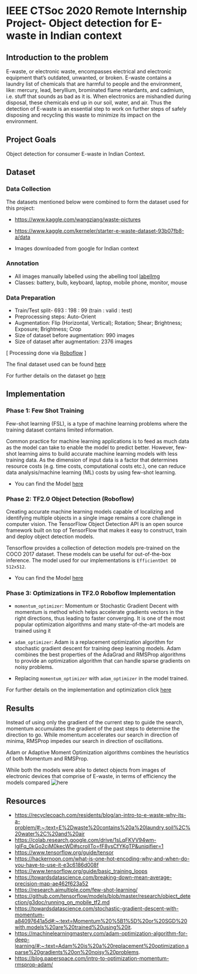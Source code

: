 # IEEE CTSoc 2020 Remote Internship Project- Object detection for E-waste in Indian context

## Introduction to the problem
E-waste, or electronic waste, encompasses electrical and electronic equipment that’s outdated, unwanted, or broken. E-waste contains a laundry list of chemicals that are harmful to people and the environment, like: mercury, lead, beryllium, brominated flame retardants, and cadmium, i.e. stuff that sounds as bad as it is. When electronics are mishandled during disposal, these chemicals end up in our soil, water, and air. Thus the detection of E-waste is an essential step to work on further steps of safely disposing and recycling this waste to minimize its impact on the environment.

## Project Goals
Object detection for consumer E-waste in Indian Context.

## Dataset

### Data Collection
The datasets mentioned below were combined to form the dataset used for this project:
- https://www.kaggle.com/wangziang/waste-pictures 

- https://www.kaggle.com/kerneler/starter-e-waste-dataset-93b07fb8-a/data 

- Images downloaded from google for Indian context

### Annotation
- All images manually labelled using the abelling tool [labelImg](https://github.com/tzutalin/labelImg)
- Classes: battery, bulb, keyboard, laptop, mobile phone, monitor, mouse 

### Data Preparation
- Train/Test split- 693 : 198 : 99 (train : valid : test)
- Preprocessing steps: Auto-Orient
- Augmentation: Flip (Horizontal, Vertical); Rotation; Shear; Brightness; Exposure; Brightness; Crop
- Size of dataset before augmentation: 990 images
- Size of dataset after augmentation: 2376 images

[ Processing done via [Roboflow](https://roboflow.com/) ]

The final dataset used can be found [here](https://drive.google.com/drive/folders/1Zk47mWlZQYjBsesMEGJjCQNrwDGpB-Tl?usp=sharing)

For further details on the dataset go [here](dataset)

## Implementation

### Phase 1: Few Shot Training

Few-shot learning (FSL), is a type of machine learning problems where the training dataset contains limited information.

Common practice for machine learning applications is to feed as much data as the model can take to enable the model to predict better. However, few-shot learning aims to build accurate machine learning models with less training data. As the dimension of input data is a factor that determines resource costs (e.g. time costs, computational costs etc.), one can reduce data analysis/machine learning (ML) costs by using few-shot learning.

- You can find the Model [here](https://github.com/tensorflow/models/blob/master/research/object_detection/colab_tutorials/eager_few_shot_od_training_tf2_colab.ipynb)


### Phase 2: TF2.0 Object Detection (Roboflow)

Creating accurate machine learning models capable of localizing and identifying multiple objects in a single image remains a core challenge in computer vision. The TensorFlow Object Detection API is an open source framework built on top of TensorFlow that makes it easy to construct, train and deploy object detection models.

Tensorflow provides a collection of detection models pre-trained on the COCO 2017 dataset. These models can be useful for out-of-the-box inference. The model used for our implementations is `EfficientDet D0 512x512`.
- You can find the Model [here](https://colab.research.google.com/drive/1sLqFKVV94wm-lglFq_0kGo2ciM0kecWD#scrollTo=fF8ysCfYKgTP&uniqifier=1)


### Phase 3: Optimizations in TF2.0 Roboflow Implementation

- `momentum_optimizer`: Momentum or Stochastic Gradient Decent with momentum is method which helps accelerate gradients vectors in the right directions, thus leading to faster converging. It is one of the most popular optimization algorithms and many state-of-the-art models are trained using it

- `adam_optimizer`: Adam is a replacement optimization algorithm for stochastic gradient descent for training deep learning models. Adam combines the best properties of the AdaGrad and RMSProp algorithms to provide an optimization algorithm that can handle sparse gradients on noisy problems.

- Replacing `momentum_optimizer` with `adam_optimizer` in the model trained.

For further details on the implementation and optimization click [here](implementation)

## Results

Instead of using only the gradient of the current step to guide the search, momentum accumulates the gradient of the past steps to determine the direction to go. While momentum accelerates our search in direction of minima, RMSProp impedes our search in direction of oscillations.

Adam or Adaptive Moment Optimization algorithms combines the heuristics of both Momentum and RMSProp.

While both the models were able to detect objects from images of electronic devices that comprise of E-waste, in terms of efficiency the models compared ![here](results)

## Resources
- https://recyclecoach.com/residents/blog/an-intro-to-e-waste-why-its-a-problem/#:~:text=E%2Dwaste%20contains%20a%20laundry,soil%2C%20water%2C%20and%20air
- https://colab.research.google.com/drive/1sLqFKVV94wm-lglFq_0kGo2ciM0kecWD#scrollTo=fF8ysCfYKgTP&uniqifier=1 
- https://www.tensorflow.org/guide/tensor
- https://hackernoon.com/what-is-one-hot-encoding-why-and-when-do-you-have-to-use-it-e3c6186d008f
- https://www.tensorflow.org/guide/basic_training_loops
- https://towardsdatascience.com/breaking-down-mean-average-precision-map-ae462f623a52
- https://research.aimultiple.com/few-shot-learning/
- https://github.com/tensorflow/models/blob/master/research/object_detection/g3doc/running_on_mobile_tf2.md
- https://towardsdatascience.com/stochastic-gradient-descent-with-momentum-a84097641a5d#:~:text=Momentum%20%5B1%5D%20or%20SGD%20with,models%20are%20trained%20using%20it.
- https://machinelearningmastery.com/adam-optimization-algorithm-for-deep-learning/#:~:text=Adam%20is%20a%20replacement%20optimization,sparse%20gradients%20on%20noisy%20problems.
- https://blog.paperspace.com/intro-to-optimization-momentum-rmsprop-adam/
